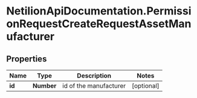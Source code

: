 # NetilionApiDocumentation.PermissionRequestCreateRequestAssetManufacturer

## Properties
Name | Type | Description | Notes
------------ | ------------- | ------------- | -------------
**id** | **Number** | id of the manufacturer | [optional] 


